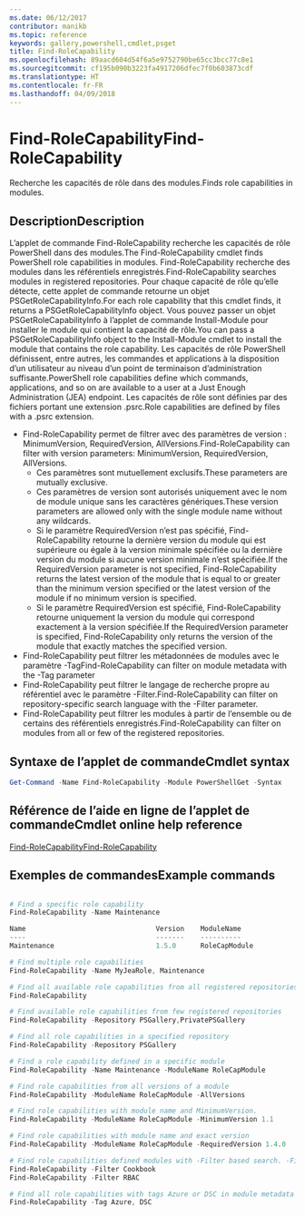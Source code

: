 ```yaml
---
ms.date: 06/12/2017
contributor: manikb
ms.topic: reference
keywords: gallery,powershell,cmdlet,psget
title: Find-RoleCapability
ms.openlocfilehash: 89aacd604d54f6a5e9752790be65cc3bcc77c8e1
ms.sourcegitcommit: cf195b090b3223fa4917206dfec7f0b603873cdf
ms.translationtype: HT
ms.contentlocale: fr-FR
ms.lasthandoff: 04/09/2018
---
```

# <a name="find-rolecapability"></a><span data-ttu-id="73598-103">Find-RoleCapability</span><span class="sxs-lookup"><span data-stu-id="73598-103">Find-RoleCapability</span></span>

<span data-ttu-id="73598-104">Recherche les capacités de rôle dans des modules.</span><span class="sxs-lookup"><span data-stu-id="73598-104">Finds role capabilities in modules.</span></span>

## <a name="description"></a><span data-ttu-id="73598-105">Description</span><span class="sxs-lookup"><span data-stu-id="73598-105">Description</span></span>
<span data-ttu-id="73598-106">L’applet de commande Find-RoleCapability recherche les capacités de rôle PowerShell dans des modules.</span><span class="sxs-lookup"><span data-stu-id="73598-106">The Find-RoleCapability cmdlet finds PowerShell role capabilities in modules.</span></span> <span data-ttu-id="73598-107">Find-RoleCapability recherche des modules dans les référentiels enregistrés.</span><span class="sxs-lookup"><span data-stu-id="73598-107">Find-RoleCapability searches modules in registered repositories.</span></span>
<span data-ttu-id="73598-108">Pour chaque capacité de rôle qu’elle détecte, cette applet de commande retourne un objet PSGetRoleCapabilityInfo.</span><span class="sxs-lookup"><span data-stu-id="73598-108">For each role capability that this cmdlet finds, it returns a PSGetRoleCapabilityInfo object.</span></span> <span data-ttu-id="73598-109">Vous pouvez passer un objet PSGetRoleCapabilityInfo à l’applet de commande Install-Module pour installer le module qui contient la capacité de rôle.</span><span class="sxs-lookup"><span data-stu-id="73598-109">You can pass a PSGetRoleCapabilityInfo object to the Install-Module cmdlet to install the module that contains the role capability.</span></span>
<span data-ttu-id="73598-110">Les capacités de rôle PowerShell définissent, entre autres, les commandes et applications à la disposition d’un utilisateur au niveau d’un point de terminaison d’administration suffisante.</span><span class="sxs-lookup"><span data-stu-id="73598-110">PowerShell role capabilities define which commands, applications, and so on are available to a user at a Just Enough Administration (JEA) endpoint.</span></span> <span data-ttu-id="73598-111">Les capacités de rôle sont définies par des fichiers portant une extension .psrc.</span><span class="sxs-lookup"><span data-stu-id="73598-111">Role capabilities are defined by files with a .psrc extension.</span></span>

- <span data-ttu-id="73598-112">Find-RoleCapability permet de filtrer avec des paramètres de version : MinimumVersion, RequiredVersion, AllVersions.</span><span class="sxs-lookup"><span data-stu-id="73598-112">Find-RoleCapability can filter with version parameters: MinimumVersion, RequiredVersion, AllVersions.</span></span>
  - <span data-ttu-id="73598-113">Ces paramètres sont mutuellement exclusifs.</span><span class="sxs-lookup"><span data-stu-id="73598-113">These parameters are mutually exclusive.</span></span>
  - <span data-ttu-id="73598-114">Ces paramètres de version sont autorisés uniquement avec le nom de module unique sans les caractères génériques.</span><span class="sxs-lookup"><span data-stu-id="73598-114">These version parameters are allowed only with the single module name without any wildcards.</span></span>
  - <span data-ttu-id="73598-115">Si le paramètre RequiredVersion n’est pas spécifié, Find-RoleCapability retourne la dernière version du module qui est supérieure ou égale à la version minimale spécifiée ou la dernière version du module si aucune version minimale n’est spécifiée.</span><span class="sxs-lookup"><span data-stu-id="73598-115">If the RequiredVersion parameter is not specified, Find-RoleCapability returns the latest version of the module that is equal to or greater than the minimum version specified or the latest version of the module if no minimum version is specified.</span></span>
  - <span data-ttu-id="73598-116">Si le paramètre RequiredVersion est spécifié, Find-RoleCapability retourne uniquement la version du module qui correspond exactement à la version spécifiée.</span><span class="sxs-lookup"><span data-stu-id="73598-116">If the RequiredVersion parameter is specified, Find-RoleCapability only returns the version of the module that exactly matches the specified version.</span></span>
- <span data-ttu-id="73598-117">Find-RoleCapability peut filtrer les métadonnées de modules avec le paramètre -Tag</span><span class="sxs-lookup"><span data-stu-id="73598-117">Find-RoleCapability can filter on module metadata with the -Tag parameter</span></span>
- <span data-ttu-id="73598-118">Find-RoleCapability peut filtrer le langage de recherche propre au référentiel avec le paramètre -Filter.</span><span class="sxs-lookup"><span data-stu-id="73598-118">Find-RoleCapability can filter on repository-specific search language with the -Filter parameter.</span></span>
- <span data-ttu-id="73598-119">Find-RoleCapability peut filtrer les modules à partir de l’ensemble ou de certains des référentiels enregistrés.</span><span class="sxs-lookup"><span data-stu-id="73598-119">Find-RoleCapability can filter on modules from all or few of the registered repositories.</span></span>

## <a name="cmdlet-syntax"></a><span data-ttu-id="73598-120">Syntaxe de l’applet de commande</span><span class="sxs-lookup"><span data-stu-id="73598-120">Cmdlet syntax</span></span>
```powershell
Get-Command -Name Find-RoleCapability -Module PowerShellGet -Syntax
```

## <a name="cmdlet-online-help-reference"></a><span data-ttu-id="73598-121">Référence de l’aide en ligne de l’applet de commande</span><span class="sxs-lookup"><span data-stu-id="73598-121">Cmdlet online help reference</span></span>

[<span data-ttu-id="73598-122">Find-RoleCapability</span><span class="sxs-lookup"><span data-stu-id="73598-122">Find-RoleCapability</span></span>](http://go.microsoft.com/fwlink/?LinkId=718029)

## <a name="example-commands"></a><span data-ttu-id="73598-123">Exemples de commandes</span><span class="sxs-lookup"><span data-stu-id="73598-123">Example commands</span></span>
```powershell

# Find a specific role capability
Find-RoleCapability -Name Maintenance

Name                                Version    ModuleName                          Repository
----                                -------    ----------                          ----------
Maintenance                         1.5.0      RoleCapModule                       PrivatePSGallery

# Find multiple role capabilities
Find-RoleCapability -Name MyJeaRole, Maintenance

# Find all available role capabilities from all registered repositories
Find-RoleCapability

# Find available role capabilities from few registered repositories
Find-RoleCapability -Repository PSGallery,PrivatePSGallery

# Find all role capabilities in a specified repository
Find-RoleCapability -Repository PSGallery

# Find a role capability defined in a specific module
Find-RoleCapability -Name Maintenance -ModuleName RoleCapModule

# Find role capabilities from all versions of a module
Find-RoleCapability -ModuleName RoleCapModule -AllVersions

# Find role capabilities with module name and MinimumVersion.
Find-RoleCapability -ModuleName RoleCapModule -MinimumVersion 1.1

# Find role capabilities with module name and exact version
Find-RoleCapability -ModuleName RoleCapModule -RequiredVersion 1.4.0

# Find role capabilities defined modules with -Filter based search. -Filter searches in description and module names
Find-RoleCapability -Filter Cookbook
Find-RoleCapability -Filter RBAC

# Find all role capabilities with tags Azure or DSC in module metadata
Find-RoleCapability -Tag Azure, DSC

```